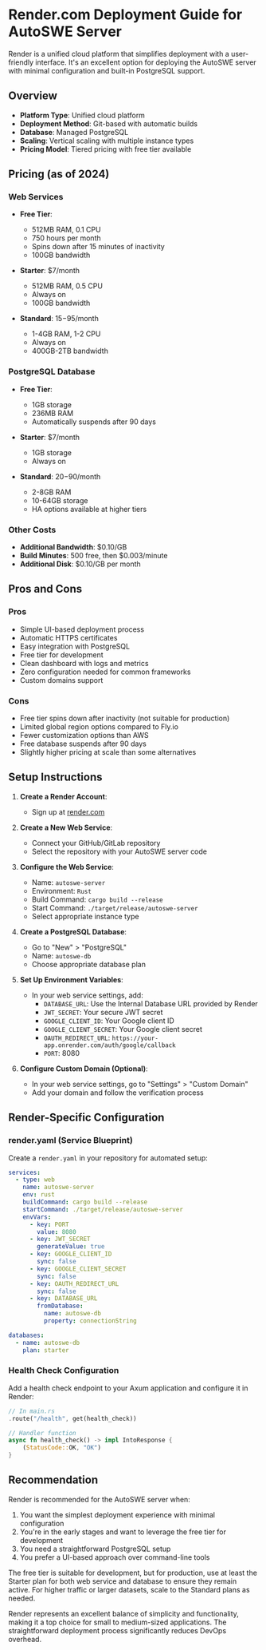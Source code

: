 # Render.com Deployment Guide for AutoSWE Server

Render is a unified cloud platform that simplifies deployment with a user-friendly interface. It's an excellent option for deploying the AutoSWE server with minimal configuration and built-in PostgreSQL support.

## Overview

- **Platform Type**: Unified cloud platform
- **Deployment Method**: Git-based with automatic builds
- **Database**: Managed PostgreSQL
- **Scaling**: Vertical scaling with multiple instance types
- **Pricing Model**: Tiered pricing with free tier available

## Pricing (as of 2024)

### Web Services
- **Free Tier**: 
  - 512MB RAM, 0.1 CPU
  - 750 hours per month
  - Spins down after 15 minutes of inactivity
  - 100GB bandwidth

- **Starter**: $7/month
  - 512MB RAM, 0.5 CPU
  - Always on
  - 100GB bandwidth

- **Standard**: $15-$95/month
  - 1-4GB RAM, 1-2 CPU
  - Always on
  - 400GB-2TB bandwidth

### PostgreSQL Database
- **Free Tier**:
  - 1GB storage
  - 236MB RAM
  - Automatically suspends after 90 days

- **Starter**: $7/month
  - 1GB storage
  - Always on

- **Standard**: $20-$90/month
  - 2-8GB RAM
  - 10-64GB storage
  - HA options available at higher tiers

### Other Costs
- **Additional Bandwidth**: $0.10/GB
- **Build Minutes**: 500 free, then $0.003/minute
- **Additional Disk**: $0.10/GB per month

## Pros and Cons

### Pros
- Simple UI-based deployment process
- Automatic HTTPS certificates
- Easy integration with PostgreSQL
- Free tier for development
- Clean dashboard with logs and metrics
- Zero configuration needed for common frameworks
- Custom domains support

### Cons
- Free tier spins down after inactivity (not suitable for production)
- Limited global region options compared to Fly.io
- Fewer customization options than AWS
- Free database suspends after 90 days
- Slightly higher pricing at scale than some alternatives

## Setup Instructions

1. **Create a Render Account**:
   - Sign up at [render.com](https://render.com)

2. **Create a New Web Service**:
   - Connect your GitHub/GitLab repository
   - Select the repository with your AutoSWE server code

3. **Configure the Web Service**:
   - Name: `autoswe-server`
   - Environment: `Rust`
   - Build Command: `cargo build --release`
   - Start Command: `./target/release/autoswe-server`
   - Select appropriate instance type

4. **Create a PostgreSQL Database**:
   - Go to "New" > "PostgreSQL"
   - Name: `autoswe-db`
   - Choose appropriate database plan

5. **Set Up Environment Variables**:
   - In your web service settings, add:
     - `DATABASE_URL`: Use the Internal Database URL provided by Render
     - `JWT_SECRET`: Your secure JWT secret
     - `GOOGLE_CLIENT_ID`: Your Google client ID
     - `GOOGLE_CLIENT_SECRET`: Your Google client secret
     - `OAUTH_REDIRECT_URL`: `https://your-app.onrender.com/auth/google/callback`
     - `PORT`: 8080

6. **Configure Custom Domain (Optional)**:
   - In your web service settings, go to "Settings" > "Custom Domain"
   - Add your domain and follow the verification process

## Render-Specific Configuration

### render.yaml (Service Blueprint)

Create a `render.yaml` in your repository for automated setup:

```yaml
services:
  - type: web
    name: autoswe-server
    env: rust
    buildCommand: cargo build --release
    startCommand: ./target/release/autoswe-server
    envVars:
      - key: PORT
        value: 8080
      - key: JWT_SECRET
        generateValue: true
      - key: GOOGLE_CLIENT_ID
        sync: false
      - key: GOOGLE_CLIENT_SECRET
        sync: false
      - key: OAUTH_REDIRECT_URL
        sync: false
      - key: DATABASE_URL
        fromDatabase:
          name: autoswe-db
          property: connectionString

databases:
  - name: autoswe-db
    plan: starter
```

### Health Check Configuration

Add a health check endpoint to your Axum application and configure it in Render:

```rust
// In main.rs
.route("/health", get(health_check))

// Handler function
async fn health_check() -> impl IntoResponse {
    (StatusCode::OK, "OK")
}
```

## Recommendation

Render is recommended for the AutoSWE server when:

1. You want the simplest deployment experience with minimal configuration
2. You're in the early stages and want to leverage the free tier for development
3. You need a straightforward PostgreSQL setup
4. You prefer a UI-based approach over command-line tools

The free tier is suitable for development, but for production, use at least the Starter plan for both web service and database to ensure they remain active. For higher traffic or larger datasets, scale to the Standard plans as needed.

Render represents an excellent balance of simplicity and functionality, making it a top choice for small to medium-sized applications. The straightforward deployment process significantly reduces DevOps overhead.